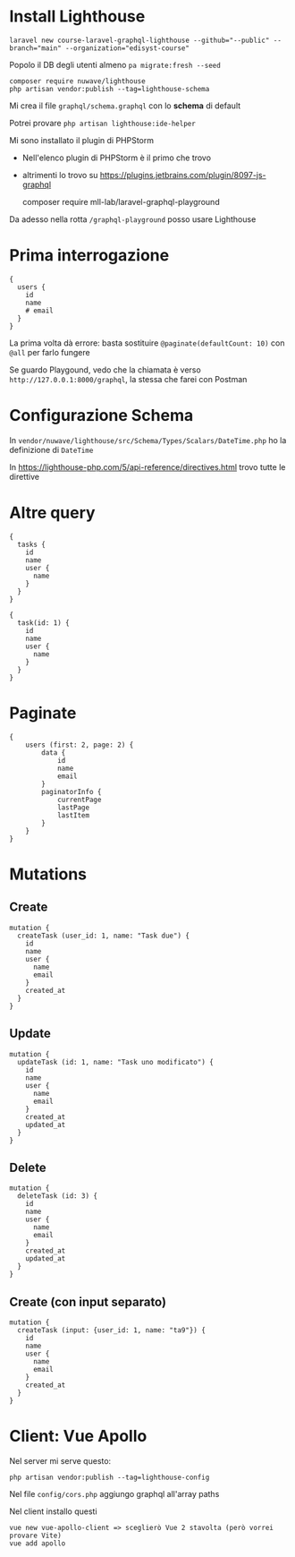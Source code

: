 # Install Lighthouse
`laravel new course-laravel-graphql-lighthouse --github="--public" --branch="main" --organization="edisyst-course"`

Popolo il DB degli utenti almeno `pa migrate:fresh --seed`

    composer require nuwave/lighthouse
    php artisan vendor:publish --tag=lighthouse-schema

Mi crea il file `graphql/schema.graphql` con lo **schema** di default

Potrei provare `php artisan lighthouse:ide-helper` 

Mi sono installato il plugin di PHPStorm
- Nell'elenco plugin di PHPStorm è il primo che trovo
- altrimenti lo trovo su https://plugins.jetbrains.com/plugin/8097-js-graphql

    composer require mll-lab/laravel-graphql-playground

Da adesso nella rotta `/graphql-playground` posso usare Lighthouse 


# Prima interrogazione
```angular2html
{
  users {
    id
    name
    # email
  }
}
```
La prima volta dà errore: basta sostituire `@paginate(defaultCount: 10)` con `@all` per farlo fungere

Se guardo Playgound, vedo che la chiamata è verso `http://127.0.0.1:8000/graphql`, la stessa che farei con Postman


# Configurazione Schema
In `vendor/nuwave/lighthouse/src/Schema/Types/Scalars/DateTime.php` ho la definizione di `DateTime`

In https://lighthouse-php.com/5/api-reference/directives.html trovo tutte le direttive


# Altre query
```angular2html
{
  tasks {
    id
    name
    user {
      name
    }
  }
}

{
  task(id: 1) {
    id
    name
    user {
      name
    }
  }
}
```


# Paginate
```angular2html
{
    users (first: 2, page: 2) {
        data {
            id
            name
            email
        }
        paginatorInfo {
            currentPage
            lastPage
            lastItem
        }
    }
}
```


# Mutations
## Create
```angular2html
mutation {
  createTask (user_id: 1, name: "Task due") {
    id
    name
    user {
      name
      email
    }
    created_at
  }
}
```

## Update
```angular2html
mutation {
  updateTask (id: 1, name: "Task uno modificato") {
    id
    name
    user {
      name
      email
    }
    created_at
    updated_at
  }
}
```

## Delete
```angular2html
mutation {
  deleteTask (id: 3) {
    id
    name
    user {
      name
      email
    }
    created_at
    updated_at
  }
}
```

## Create (con input separato)
```angular2html
mutation {
  createTask (input: {user_id: 1, name: "ta9"}) {
    id
    name
    user {
      name
      email
    }
    created_at
  }
}
```


# Client: Vue Apollo
Nel server mi serve questo:

    php artisan vendor:publish --tag=lighthouse-config

Nel file `config/cors.php` aggiungo graphql all'array paths

Nel client installo questi

    vue new vue-apollo-client => sceglierò Vue 2 stavolta (però vorrei provare Vite)
    vue add apollo
